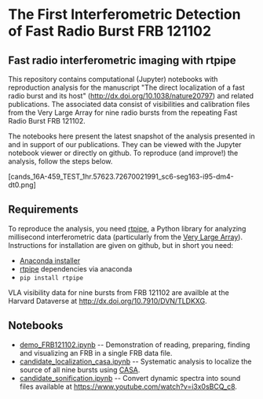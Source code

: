 # The First Interferometric Detection of Fast Radio Burst FRB 121102

## Fast radio interferometric imaging with rtpipe

This repository contains computational (Jupyter) notebooks with reproduction analysis for the manuscript "The direct localization of a fast radio burst and its host" (http://dx.doi.org/10.1038/nature20797) and related publications. The associated data consist of visibilities and calibration files from the Very Large Array for nine radio bursts from the repeating Fast Radio Burst FRB 121102.

The notebooks here present the latest snapshot of the analysis presented in and in support of our publications. They can be viewed with the Jupyter notebook viewer or directly on github. To reproduce (and improve!) the analysis, follow the steps below.

[cands_16A-459_TEST_1hr.57623.72670021991_sc6-seg163-i95-dm4-dt0.png]

## Requirements

To reproduce the analysis, you need [rtpipe](https://github.com/caseyjlaw/rtpipe), a Python library for analyzing millisecond interferometric data (particularly from the [Very Large Array](https://science.nrao.edu/facilities/vla)). Instructions for installation are given on github, but in short you need:

- [Anaconda installer](https://www.continuum.io/downloads)
- [rtpipe](https://github.com/caseyjlaw/rtpipe) dependencies via anaconda
- `pip install rtpipe`

VLA visibility data for nine bursts from FRB 121102 are availble at the Harvard Dataverse at http://dx.doi.org/10.7910/DVN/TLDKXG.

## Notebooks

- [demo_FRB121102.ipynb](https://github.com/caseyjlaw/FRB121102/blob/master/demo_FRB121102.ipynb) -- Demonstration of reading, preparing, finding and visualizing an FRB in a single FRB data file.
- [candidate_localization_casa.ipynb](https://github.com/caseyjlaw/FRB121102/blob/master/candidate_localization_casa.ipynb) -- Systematic analysis to localize the source of all nine bursts using [CASA](http://casa.nrao.edu).
- [candidate_sonification.ipynb](https://github.com/caseyjlaw/FRB121102/blob/master/candidate_sonification.ipynb) -- Convert dynamic spectra into sound files available at https://www.youtube.com/watch?v=i3x0sBCQ_c8.
